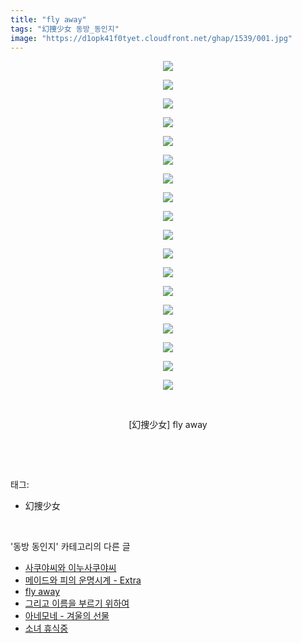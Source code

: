```yaml
---
title: "fly away"
tags: "幻捜少女 동방_동인지"
image: "https://d1opk41f0tyet.cloudfront.net/ghap/1539/001.jpg"
---
```

<div class="article">
<p style="text-align: center; clear: none; float: none;"><img src="{{ site.imgserver10 }}/ghap/1539/001.jpg"/></p>
<p style="text-align: center; clear: none; float: none;"><img src="{{ site.imgserver10 }}/ghap/1539/002.jpg"/></p>
<p style="text-align: center; clear: none; float: none;"><img src="{{ site.imgserver10 }}/ghap/1539/003.jpg"/></p>
<p style="text-align: center; clear: none; float: none;"><img src="{{ site.imgserver10 }}/ghap/1539/004.jpg"/></p>
<p style="text-align: center; clear: none; float: none;"><img src="{{ site.imgserver10 }}/ghap/1539/005.jpg"/></p>
<p style="text-align: center; clear: none; float: none;"><img src="{{ site.imgserver10 }}/ghap/1539/006.jpg"/></p>
<p style="text-align: center; clear: none; float: none;"><img src="{{ site.imgserver10 }}/ghap/1539/007.jpg"/></p>
<p style="text-align: center; clear: none; float: none;"><img src="{{ site.imgserver10 }}/ghap/1539/008.jpg"/></p>
<p style="text-align: center; clear: none; float: none;"><img src="{{ site.imgserver10 }}/ghap/1539/009.jpg"/></p>
<p style="text-align: center; clear: none; float: none;"><img src="{{ site.imgserver10 }}/ghap/1539/010.jpg"/></p>
<p style="text-align: center; clear: none; float: none;"><img src="{{ site.imgserver10 }}/ghap/1539/011.jpg"/></p>
<p style="text-align: center; clear: none; float: none;"><img src="{{ site.imgserver10 }}/ghap/1539/012.jpg"/></p>
<p style="text-align: center; clear: none; float: none;"><img src="{{ site.imgserver10 }}/ghap/1539/013.jpg"/></p>
<p style="text-align: center; clear: none; float: none;"><img src="{{ site.imgserver10 }}/ghap/1539/014.jpg"/></p>
<p style="text-align: center; clear: none; float: none;"><img src="{{ site.imgserver10 }}/ghap/1539/015.jpg"/></p>
<p style="text-align: center; clear: none; float: none;"><img src="{{ site.imgserver10 }}/ghap/1539/016.jpg"/></p>
<p style="text-align: center; clear: none; float: none;"><img src="{{ site.imgserver10 }}/ghap/1539/017.jpg"/></p>
<p style="text-align: center; clear: none; float: none;"><img src="{{ site.imgserver10 }}/ghap/1539/018.jpg"/></p>
<p style="text-align: center; clear: none; float: none;"><br/></p>
<p style="text-align: center; clear: none; float: none;">[幻捜少女] fly away</p>
<p><br/></p>
</div><br/>
<div class="tagTrail">
<p>태그: </p>
<ul>
<li>幻捜少女</li>
</ul>
</div><br/>
<div class="another">
<p>'동방 동인지' 카테고리의 다른 글</p>
<ul>
<li><a href="/ghap_1542">사쿠야씨와 이누사쿠야씨</a></li>
<li><a href="/ghap_1541">메이드와 피의 운명시계 - Extra</a></li>
<li><a href="/ghap_1539">fly away</a></li>
<li><a href="/ghap_1538">그리고 이름을 부르기 위하여</a></li>
<li><a href="/ghap_1537">아네모네 - 겨울의 선물</a></li>
<li><a href="/ghap_1536">소녀 휴식중</a></li>
</ul>
</div><br/>
<div class="cb_module cb_fluid">
<div class="cb_wrt cb_profile">
</div><!-- commentList close -->
</div><br/>
